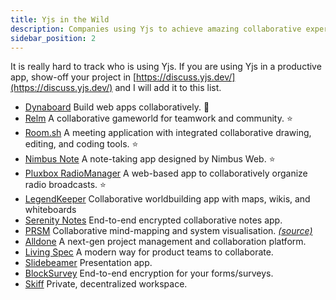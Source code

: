 ```yaml
---
title: Yjs in the Wild
description: Companies using Yjs to achieve amazing collaborative experiences
sidebar_position: 2
---
```


It is really hard to track who is using Yjs. If you are using Yjs in a productive app, show-off your project in [https://discuss.yjs.dev/](https://discuss.yjs.dev/) and I will add it to this list.

* [Dynaboard](https://dynaboard.com/) Build web apps collaboratively. :star2:
* [Relm](https://www.relm.us/) A collaborative gameworld for teamwork and
  community. :star:
* [Room.sh](https://room.sh/) A meeting application with integrated
  collaborative drawing, editing, and coding tools. :star:
* [Nimbus Note](https://nimbusweb.me/note.php) A note-taking app designed by
  Nimbus Web. :star:
* [Pluxbox RadioManager](https://getradiomanager.com/) A web-based app to
  collaboratively organize radio broadcasts. :star:
* [LegendKeeper](https://legendkeeper.com/) Collaborative worldbuilding app with maps, wikis, and whiteboards
* [Serenity Notes](https://www.serenity.re/en/notes) End-to-end encrypted
  collaborative notes app.
* [PRSM](https://prsm.uk/) Collaborative mind-mapping and system visualisation. *[(source)](https://github.com/micrology/prsm)*
* [Alldone](https://alldone.app/) A next-gen project management and
  collaboration platform.
* [Living Spec](https://livingspec.com/) A modern way for product teams to collaborate.
* [Slidebeamer](https://slidebeamer.com/) Presentation app.
* [BlockSurvey](https://blocksurvey.io) End-to-end encryption for your forms/surveys.
* [Skiff](https://skiff.org/) Private, decentralized workspace.



<SocialLink logo="https://github.com/fluidicon.png" href="https://skiff.org" title="Skiff" description="Private, decentralized, workspace" />

